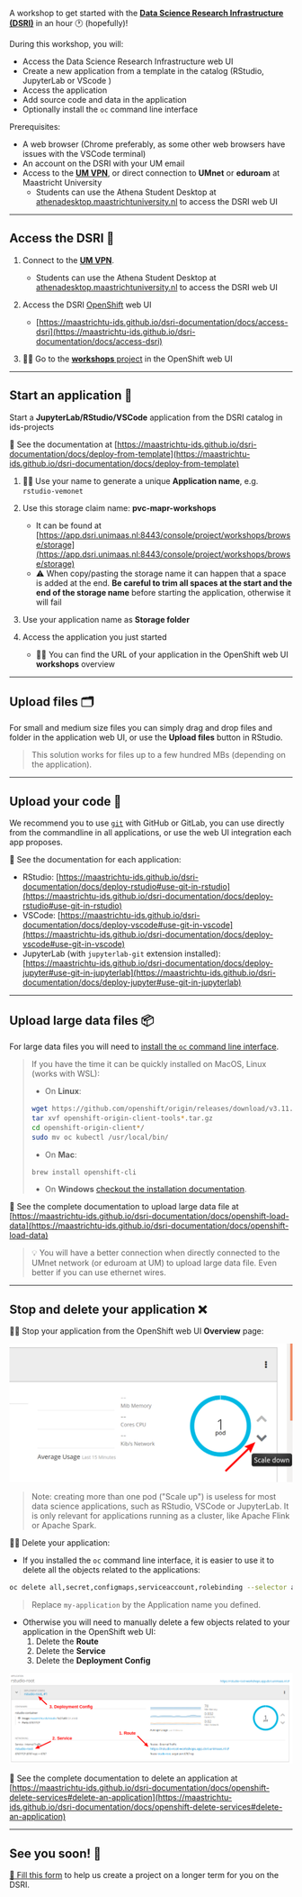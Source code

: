 A workshop to get started with the [**Data Science Research Infrastructure (DSRI)**](https://maastrichtu-ids.github.io/dsri-documentation/) in an hour 🕐 (hopefully)!

During this workshop, you will:

* Access the Data Science Research Infrastructure web UI
* Create a new application from a template in the catalog (RStudio, JupyterLab or VScode )
* Access the application
* Add source code and data in the application
* Optionally install the `oc` command line interface

Prerequisites:

* A web browser (Chrome preferably, as some other web browsers have issues with the VSCode terminal)
* An account on the DSRI with your UM email
* Access to the [**UM VPN**](https://vpn.maastrichtuniversity.nl), or direct connection to **UMnet** or **eduroam** at Maastricht University
  * Students can use the Athena Student Desktop at [athenadesktop.maastrichtuniversity.nl](https://athenadesktop.maastrichtuniversity.nl) to access the DSRI web UI

---

## Access the DSRI 🔑

1. Connect to the [**UM VPN**](https://vpn.maastrichtuniversity.nl).

	- Students can use the Athena Student Desktop at [athenadesktop.maastrichtuniversity.nl](https://athenadesktop.maastrichtuniversity.nl) to access the DSRI web UI

2. Access the DSRI [OpenShift](https://www.okd.io/) web UI

	- [https://maastrichtu-ids.github.io/dsri-documentation/docs/access-dsri](https://maastrichtu-ids.github.io/dsri-documentation/docs/access-dsri)  

3. 👩‍💻 Go to the [**workshops** project](https://app.dsri.unimaas.nl:8443/console/project/workshops/overview) in the OpenShift web UI

---

## Start an application 🚀

Start a **JupyterLab/RStudio/VSCode** application from the DSRI catalog in ids-projects

📖 See the documentation at [https://maastrichtu-ids.github.io/dsri-documentation/docs/deploy-from-template](https://maastrichtu-ids.github.io/dsri-documentation/docs/deploy-from-template) 

1. 👨‍💻 Use your name to generate a unique **Application name**, e.g. `rstudio-vemonet`
2. Use this storage claim name: **pvc-mapr-workshops** 
	- It can be found at [https://app.dsri.unimaas.nl:8443/console/project/workshops/browse/storage](https://app.dsri.unimaas.nl:8443/console/project/workshops/browse/storage)
	- ⚠️ When copy/pasting the storage name it can happen that a space is added at the end. **Be careful to trim all spaces at the start and the end of the storage name** before starting the application, otherwise it will fail

2. Use your application name as **Storage folder**

3. Access the application you just started

	- 👩‍💻 You can find the URL of your application in the OpenShift web UI **workshops** overview

---

## Upload files 🗂️

For small and medium size files you can simply drag and drop files and folder in the application web UI, or use the **Upload files** button in RStudio.

> This solution works for files up to a few hundred MBs (depending on the application).

---

## Upload your code 📜

We recommend you to use [`git`](https://git-scm.com/) with GitHub or GitLab, you can use directly from the commandline in all applications, or use the web UI integration each app proposes.

📖 See the documentation for each application:

* RStudio: [https://maastrichtu-ids.github.io/dsri-documentation/docs/deploy-rstudio#use-git-in-rstudio](https://maastrichtu-ids.github.io/dsri-documentation/docs/deploy-rstudio#use-git-in-rstudio)
* VSCode: [https://maastrichtu-ids.github.io/dsri-documentation/docs/deploy-vscode#use-git-in-vscode](https://maastrichtu-ids.github.io/dsri-documentation/docs/deploy-vscode#use-git-in-vscode)
* JupyterLab (with `jupyterlab-git` extension installed): [https://maastrichtu-ids.github.io/dsri-documentation/docs/deploy-jupyter#use-git-in-jupyterlab](https://maastrichtu-ids.github.io/dsri-documentation/docs/deploy-jupyter#use-git-in-jupyterlab)

---

## Upload large data files 📦

For large data files you will need to [install the `oc` command line interface](https://maastrichtu-ids.github.io/dsri-documentation/docs/openshift-install).

> If you have the time it can be quickly installed on MacOS, Linux (works with WSL):
>
> * On **Linux**:
>
> ```bash
> wget https://github.com/openshift/origin/releases/download/v3.11.0/openshift-origin-client-tools-v3.11.0-0cbc58b-linux-64bit.tar.gz
> tar xvf openshift-origin-client-tools*.tar.gz
> cd openshift-origin-client*/
> sudo mv oc kubectl /usr/local/bin/
> ```
>
> * On **Mac**:
>
> ```bash
> brew install openshift-cli
> ```
>
> * On **Windows** [checkout the installation documentation](https://maastrichtu-ids.github.io/dsri-documentation/docs/openshift-install#on-windows).

📖 See the complete documentation to upload large data file at [https://maastrichtu-ids.github.io/dsri-documentation/docs/openshift-load-data](https://maastrichtu-ids.github.io/dsri-documentation/docs/openshift-load-data) 

> 💡 You will have a better connection when directly connected to the UMnet network (or eduroam at UM) to upload large data file. Even better if you can use ethernet wires.

---

## Stop and delete your application ❌

👨‍💻 Stop your application from the OpenShift web UI **Overview** page:

![Stop your application](https://raw.githubusercontent.com/MaastrichtU-IDS/dsri-documentation/master/website/static/img/screenshot_scaledown_pod.png)

> Note: creating more than one pod ("Scale up") is useless for most data science applications, such as RStudio, VSCode or JupyterLab. It is only relevant for applications running as a cluster, like Apache Flink or Apache Spark.

👩‍💻 Delete your application:

* If you installed the `oc` command line interface, it is easier to use it to delete all the objects related to the applications:

```bash
oc delete all,secret,configmaps,serviceaccount,rolebinding --selector app=my-application
```

> Replace `my-application` by the Application name you defined.

* Otherwise you will need to manually delete a few objects related to your application in the OpenShift web UI:
  1. Delete the **Route**
  2. Delete the **Service**
  3. Delete the **Deployment Config** 

<img src="https://raw.githubusercontent.com/MaastrichtU-IDS/dsri-documentation/master/website/static/img/screenshot_delete_application.png" alt="Delete application from the web UI" style="max-width: 100%; max-height: 100%;" />

📖 See the complete documentation to delete an application at [https://maastrichtu-ids.github.io/dsri-documentation/docs/openshift-delete-services#delete-an-application](https://maastrichtu-ids.github.io/dsri-documentation/docs/openshift-delete-services#delete-an-application)

---

## See you soon! 👋

[📝 Fill this form](https://docs.google.com/forms/d/e/1FAIpQLSdndn0naNmj2ACpLE5j1S3Ngb1PCXK_Gl7oB-hI_mN4Z_NBQw/viewform) to help us create a project on a longer term for you on the DSRI.